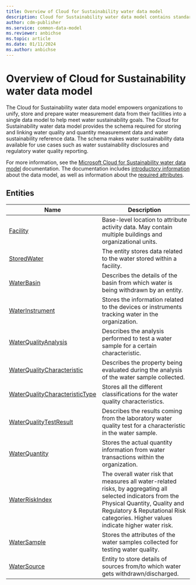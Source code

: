 ```yaml
---
title: Overview of Cloud for Sustainability water data model
description: Cloud for Sustainability water data model contains standard entities related to the Common Data Model.
author: cdm-publisher
ms.service: common-data-model
ms.reviewer: anbichse
ms.topic: article
ms.date: 01/11/2024
ms.author: anbichse
---
```


# Overview of Cloud for Sustainability water data model

The Cloud for Sustainability water data model empowers organizations to unify, store and prepare water measurement data from their facilities into a single data model to help meet water sustainability goals. The Cloud for Sustainability water data model provides the schema required for storing and linking water quality and quantity measurement data and water sustainability reference data. The schema makes water sustainability data available for use cases such as water sustainability disclosures and regulatory water quality reporting.

For more information, see the [Microsoft Cloud for Sustainability water data model](/industry/sustainability/water-data-model-intro) documentation. The documentation includes [introductory information](/industry/sustainability/water-data-model-intro) about the data model, as well as information about the [required attributes](/industry/sustainability/water-data-model-required-attributes).  

## Entities

|Name|Description|
|---|---|
|[Facility](Facility.md)|Base-level location to attribute activity data. May contain multiple buildings and organizational units.|
|[StoredWater](StoredWater.md)|The entity stores data related to the water stored within a facility.|
|[WaterBasin](WaterBasin.md)|Describes the details of the basin from which water is being withdrawn by an entity.|
|[WaterInstrument](WaterInstrument.md)|Stores the information related to the devices or instruments tracking water in the organization.|
|[WaterQualityAnalysis](WaterQualityAnalysis.md)|Describes the analysis performed to test a water sample for a certain characteristic.|
|[WaterQualityCharacteristic](WaterQualityCharacteristic.md)|Describes the property being evaluated during the analysis of the water sample collected.|
|[WaterQualityCharacteristicType](WaterQualityCharacteristicType.md)|Stores all the different classifications for the water quality characteristics.|
|[WaterQualityTestResult](WaterQualityTestResult.md)|Describes the results coming from the laboratory water quality test for a characteristic in the water sample.|
|[WaterQuantity](WaterQuantity.md)|Stores the actual quantity information from water transactions within the organization.|
|[WaterRiskIndex](WaterRiskIndex.md)|The overall water risk that measures all water-related risks, by aggregating all selected indicators from the Physical Quantity, Quality and Regulatory & Reputational Risk categories. Higher values indicate higher water risk.|
|[WaterSample](WaterSample.md)|Stores the attributes of the water samples collected for testing water quality.|
|[WaterSource](WaterSource.md)|Entity to store details of sources from/to which water gets withdrawn/discharged.|
